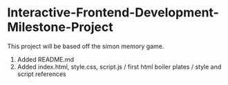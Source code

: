 # Interactive-Frontend-Development-Milestone-Project

This project will be based off the simon memory game.

1. Added README.md
2. Added index.html, style.css, script.js / first html boiler plates / style and script references
